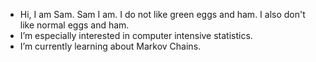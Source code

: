 - Hi, I am Sam. Sam I am. I do not like green eggs and ham. I also don't like normal eggs and ham.
- I’m especially interested in computer intensive statistics.
- I’m currently learning about Markov Chains.

<!---
sefortescue/sefortescue is a ✨ special ✨ repository because its `README.md` (this file) appears on your GitHub profile.
You can click the Preview link to take a look at your changes.
--->
